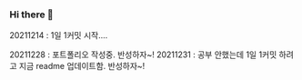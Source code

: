 ### Hi there 👋
20211214 : 1일 1커밋 시작....

20211228 : 포트폴리오 작성중. 반성하자~!
20211231 : 공부 안했는데 1일 1커밋 하려고 지금 readme 업데이트함. 반성하자~!

<!--
**01stone/01stone** is a ✨ _special_ ✨ repository because its `README.md` (this file) appears on your GitHub profile.

Here are some ideas to get you started:

- 🔭 I’m currently working on ...
- 🌱 I’m currently learning ...
- 👯 I’m looking to collaborate on ...
- 🤔 I’m looking for help with ...
- 💬 Ask me about ...
- 📫 How to reach me: ...
- 😄 Pronouns: ...
- ⚡ Fun fact: ...
-->
